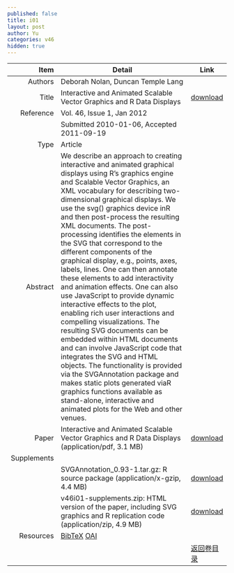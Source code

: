 ```yaml
---
published: false
title: i01
layout: post
author: Yu
categories: v46
hidden: true
---
```


| Item | Detail | Link |
|---:|---|---|
| Authors | Deborah Nolan, Duncan Temple Lang| |
| Title |Interactive and Animated Scalable Vector Graphics and R Data Displays | [download](http://www.jstatsoft.org/v46/i01/paper) |
| Reference |Vol. 46, Issue 1, Jan 2012 | |
| | Submitted 2010-01-06, Accepted 2011-09-19| | 
| Type | Article| |
| Abstract | We describe an approach to creating interactive and animated graphical displays using R’s graphics engine and Scalable Vector Graphics, an XML vocabulary for describing two-dimensional graphical displays. We use the svg() graphics device inR and then post-process the resulting XML documents. The post-processing identifies the elements in the SVG that correspond to the different components of the graphical display, e.g., points, axes, labels, lines. One can then annotate these elements to add interactivity and animation effects. One can also use JavaScript to provide dynamic interactive effects to the plot, enabling rich user interactions and compelling visualizations. The resulting SVG documents can be embedded within HTML documents and can involve JavaScript code that integrates the SVG and HTML objects. The functionality is provided via the SVGAnnotation package and makes static plots generated viaR graphics functions available as stand-alone, interactive and animated plots for the Web and other venues.| |
| Paper | Interactive and Animated Scalable Vector Graphics and R Data Displays  (application/pdf, 3.1 MB)| [download](http://www.jstatsoft.org/v46/i01/paper) |
| Supplements | | |
| |SVGAnnotation_0.93-1.tar.gz: R source package  (application/x-gzip, 4.4 MB)|  [download](http://www.jstatsoft.org/v46/i01/supp/1) |
| |v46i01-supplements.zip:      HTML version of the paper, including SVG graphics and R replication code  (application/zip, 4.9 MB)|  [download](http://www.jstatsoft.org/v46/i01/supp/2) |
| Resources | [BibTeX](http://www.jstatsoft.org/v46/i01/bibtex) [OAI](http://www.jstatsoft.org/oai?verb=GetRecord&identifier=oai.jstatsoft/v46/i01&prefix=oai_dc)| |
| |  | [返回卷目录]({{site.baseurl}}/volume/v46.html) |